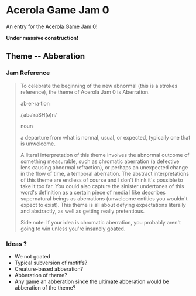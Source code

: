 # Acerola Game Jam 0

An entry for the [Acerola Game Jam 0](https://itch.io/jam/acerola-jam-0)!

**Under massive construction!**

## Theme -- Abberation

### Jam Reference

> To celebrate the beginning of the new abnormal (this is a strokes
> reference), the theme of Acerola Jam 0 is Aberration.
>
> ab·er·ra·tion
>
> /ˌabəˈrāSH(ə)n/
>
> noun
>
> a departure from what is normal, usual, or expected, typically one
> that is unwelcome.
>
> A literal interpretation of this theme involves the abnormal outcome
> of something measurable, such as chromatic aberration (a defective
> lens causing abnormal refraction), or perhaps an unexpected change
> in the flow of time, a temporal aberration. The abstract
> interpretations of this theme are endless of course and I don't
> think it's possible to take it too far. You could also capture the
> sinister undertones of this word's definition as a certain piece of
> media I like describes supernatural beings as aberrations (unwelcome
> entities you wouldn't expect to exist). This theme is all about
> defying expectations literally and abstractly, as well as getting
> really pretentious.
>
> Side note: If your idea is chromatic aberration, you probably aren't
> going to win unless you're insanely goated.

### Ideas ?

- We not goated
- Typical subversion of motiffs?
- Creature-based abberation?
- Abberation of theme?
- Any game an abberation since the ultimate abberation would be
  abberation of the theme?
